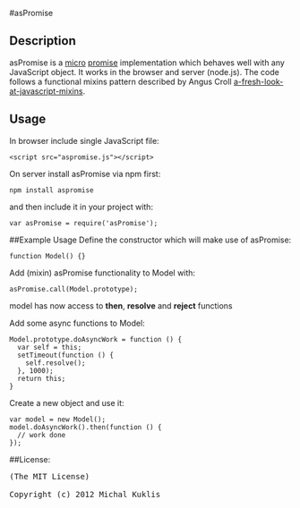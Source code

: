 #asPromise

## Description

asPromise is a [micro](http://microjs.com) [promise](http://en.wikipedia.org/wiki/Futures_and_promises) implementation which behaves well with any JavaScript object.
It works in the browser and server (node.js). The code follows a functional mixins pattern described by Angus Croll [a-fresh-look-at-javascript-mixins](http://javascriptweblog.wordpress.com/2011/05/31/a-fresh-look-at-javascript-mixins).


## Usage

In browser include single JavaScript file:

    <script src="aspromise.js"></script>

On server install asPromise via npm first:

    npm install aspromise

and then include it in your project with:

    var asPromise = require('asPromise');


##Example Usage
Define the constructor which will make use of asPromise:

    function Model() {}

Add (mixin) asPromise functionality to Model with:

    asPromise.call(Model.prototype);

model has now access to **then**, **resolve** and **reject** functions

Add some async functions to Model:


    Model.prototype.doAsyncWork = function () {
      var self = this;
      setTimeout(function () {
        self.resolve();
      }, 1000);
      return this;
    }

Create a new object and use it:

    var model = new Model();
    model.doAsyncWork().then(function () {
      // work done
    });

##License:
<pre>
(The MIT License)

Copyright (c) 2012 Michal Kuklis
</pre>

